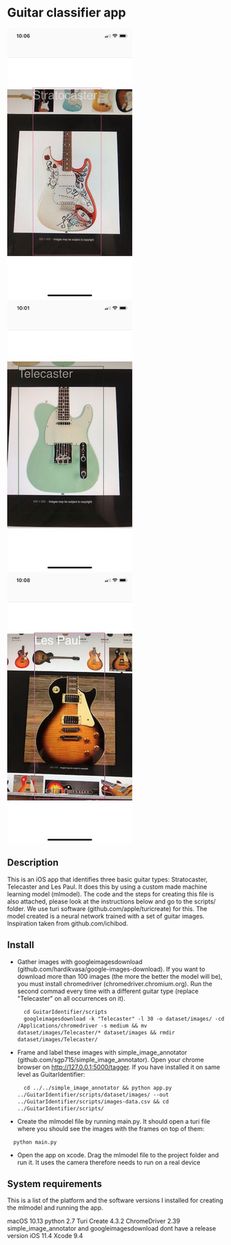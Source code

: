 # Guitar classifier app

<div>
    <img src="strat.jpeg" alt="Stratocaster" width="290" >
    <img src="tele.jpeg" alt="Telecaster" width="290">
    <img src="lp.jpeg" alt="Les Paul" width="290">
</div>

## Description

This is an iOS app that identifies three basic guitar types: Stratocaster, Telecaster and Les Paul. It does this by using a custom made machine learning model (mlmodel). The code and the steps for creating this file is also attached, please look at the instructions below and go to the scripts/ folder. We use turi software (github.com/apple/turicreate) for this. The model created is a neural network trained with a set of guitar images. Inspiration taken from github.com/ichibod.

## Install

* Gather images with googleimagesdownload (github.com/hardikvasa/google-images-download). If you want to download more than 100 images (the more the better the model will be), you must install chromedriver (chromedriver.chromium.org). Run the second commad every time with a different guitar type (replace "Telecaster" on all occurrences on it).

  ```
	cd GuitarIdentifier/scripts
	googleimagesdownload -k "Telecaster" -l 30 -o dataset/images/ -cd /Applications/chromedriver -s medium && mv dataset/images/Telecaster/* dataset/images && rmdir dataset/images/Telecaster/
  ```

* Frame and label these images with simple_image_annotator (github.com/sgp715/simple_image_annotator). Open your chrome browser on http://127.0.0.1:5000/tagger. If you have installed it on same level as GuitarIdentifier:

  ```
	cd ../../simple_image_annotator && python app.py ../GuitarIdentifier/scripts/dataset/images/ --out ../GuitarIdentifier/scripts/images-data.csv && cd ../GuitarIdentifier/scripts/
  ```

*  Create the mlmodel file by running main.py. It should open a turi file where you should see the images with the frames on top of them:

  ```
	python main.py
  ```

* Open the app on xcode. Drag the mlmodel file to the project folder and run it. It uses the camera therefore needs to run on a real device

## System requirements

This is a list of the platform and the software versions I installed for creating the mlmodel and running the app.

macOS 10.13
python 2.7
Turi Create 4.3.2
ChromeDriver 2.39
simple_image_annotator and googleimagesdownload dont have a release version
iOS 11.4
Xcode 9.4